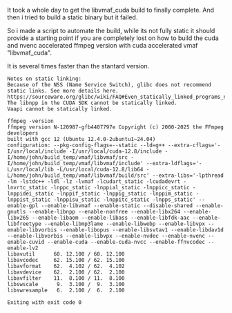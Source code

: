 It took a whole day to get the libvmaf_cuda build to finally complete.
And then i tried to build a static binary but it failed.

So i made a script to automate the build, while its not fully static it should provide a starting point
if you are completely lost on how to build the cuda and nvenc accelerated ffmpeg version with cuda accelerated vmaf "libvmaf_cuda".

It is several times faster than the stantard version.

```
Notes on static linking:
Because of the NSS (Name Service Switch), glibc does not recommend static links. See more details here.
https://sourceware.org/glibc/wiki/FAQ#Even_statically_linked_programs_need_some_shared_libraries_which_is_not_acceptable_for_me.__What_can_I_do.3F
The libnpp in the CUDA SDK cannot be statically linked.
Vaapi cannot be statically linked.
```

```
ffmpeg -version
ffmpeg version N-120987-gfb4407797e Copyright (c) 2000-2025 the FFmpeg developers
built with gcc 12 (Ubuntu 12.4.0-2ubuntu1~24.04)
configuration: --pkg-config-flags=--static --ld=g++ --extra-cflags='-I/usr/local/include -I/usr/local/cuda-12.8/include -I/home/john/build_temp/vmaf/libvmaf/src -I/home/john/build_temp/vmaf/libvmaf/include' --extra-ldflags='-L/usr/local/lib -L/usr/local/cuda-12.8/lib64 -L/home/john/build_temp/vmaf/libvmaf/build/src' --extra-libs='-lpthread -lm -lstdc++ -ldl -lz -lvmaf -lcudart_static -lcudadevrt -lnvrtc_static -lnppc_static -lnppial_static -lnppicc_static -lnppidei_static -lnppif_static -lnppig_static -lnppim_static -lnppist_static -lnppisu_static -lnppitc_static -lnpps_static' --enable-gpl --enable-libvmaf --enable-static --disable-shared --enable-gnutls --enable-libnpp --enable-nonfree --enable-libx264 --enable-libx265 --enable-libaom --enable-libass --enable-libfdk-aac --enable-libfreetype --enable-libmp3lame --enable-libwebp --enable-libvpx --enable-libvorbis --enable-libopus --enable-libsvtav1 --enable-libdav1d --enable-libvorbis --enable-libvpx --enable-nvdec --enable-nvenc --enable-cuvid --enable-cuda --enable-cuda-nvcc --enable-ffnvcodec --enable-lv2
libavutil      60. 12.100 / 60. 12.100
libavcodec     62. 15.100 / 62. 15.100
libavformat    62.  4.102 / 62.  4.102
libavdevice    62.  2.100 / 62.  2.100
libavfilter    11.  8.100 / 11.  8.100
libswscale      9.  3.100 /  9.  3.100
libswresample   6.  2.100 /  6.  2.100

Exiting with exit code 0
```
